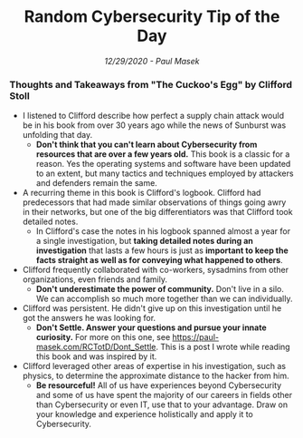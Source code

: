 <div align="center"><h1>Random Cybersecurity Tip of the Day</h1></div>
<div align="center"> <i>12/29/2020 - Paul Masek</i> </div>

### Thoughts and Takeaways from "The Cuckoo's Egg" by Clifford Stoll

- I listened to Clifford describe how perfect a supply chain attack would be in his book from over 30 years ago while the news of Sunburst was unfolding that day.
	- **Don't think that you can't learn about Cybersecurity from resources that are over a few years old.** This book is a classic for a reason. Yes the operating systems and software have been updated to an extent, but many tactics and techniques employed by attackers and defenders remain the same.
- A recurring theme in this book is Clifford's logbook. Clifford had predecessors that had made similar observations of things going awry in their networks, but one of the big differentiators was that Clifford took detailed notes. 
	- In Clifford's case the notes in his logbook spanned almost a year for a single investigation, but **taking detailed notes during an investigation** that lasts a few hours is just as **important to keep the facts straight as well as for conveying what happened to others**.
- Clifford frequently collaborated with co-workers, sysadmins from other organizations, even friends and family.
  - **Don't underestimate the power of community.** Don't live in a silo. We can accomplish so much more together than we can individually. 
- Clifford was persistent. He didn't give up on this investigation until he got the answers he was looking for.
	- **Don't Settle. Answer your questions and pursue your innate curiosity.** For more on this one, see <https://paul-masek.com/RCTotD/Dont_Settle>. This is a post I wrote while reading this book and was inspired by it.
- Clifford leveraged other areas of expertise in his investigation, such as physics, to determine the approximate distance to the hacker from him.
	- **Be resourceful!** All of us have experiences beyond Cybersecurity and some of us have spent the majority of our careers in fields other than Cybersecurity or even IT, use that to your advantage. Draw on your knowledge and experience holistically and apply it to Cybersecurity.